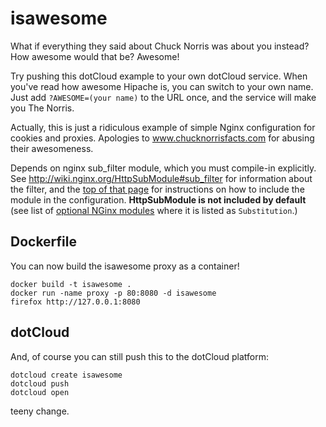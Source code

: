 isawesome
=========

What if everything they said about Chuck Norris was about you instead?
How awesome would that be? Awesome!

Try pushing this dotCloud example to your own dotCloud service.
When you've read how awesome Hipache is, you can switch to your own name.
Just add ``?AWESOME=(your name)`` to the URL once, and the service will make you The Norris.

Actually, this is just a ridiculous example of simple Nginx configuration for cookies and proxies.
Apologies to www.chucknorrisfacts.com for abusing their awesomeness.

Depends on nginx sub_filter module, which you must compile-in explicitly.
See http://wiki.nginx.org/HttpSubModule#sub_filter for information about the filter, 
and the [top of that page](http://wiki.nginx.org/HttpSubModule) for instructions on how to include the module in the configuration.
**HttpSubModule is not included by default** (see list of [optional NGinx modules](http://wiki.nginx.org/Modules#Optional_HTTP_modules) 
where it is listed as `Substitution`.)

Dockerfile
----------

You can now build the isawesome proxy as a container!

```
docker build -t isawesome .
docker run -name proxy -p 80:8080 -d isawesome
firefox http://127.0.0.1:8080
```

dotCloud
--------

And, of course you can still push this to the dotCloud platform:

```
dotcloud create isawesome
dotcloud push
dotcloud open
```

teeny change.
